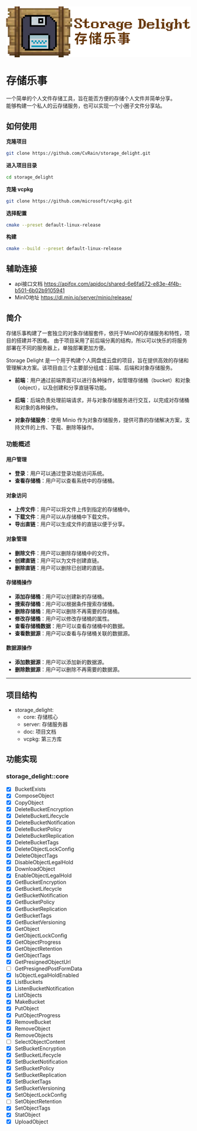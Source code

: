 ![storage_delight_placeholder](img/storage_delight_placeholder.png)

# 存储乐事
一个简单的个人文件存储工具，旨在能否方便的存储个人文件并简单分享。  
能够构建一个私人的云存储服务，也可以实现一个小圈子文件分享站。

## 如何使用
**克隆项目**
```bash
git clone https://github.com/CvRain/storage_delight.git
```
**进入项目目录**
```bash
cd storage_delight
```
**克隆 vcpkg**
```bash
git clone https://github.com/microsoft/vcpkg.git
```
**选择配置**
```bash
cmake --preset default-linux-release
```
**构建**
```bash
cmake --build --preset default-linux-release
```

## 辅助连接
- api接口文档 https://apifox.com/apidoc/shared-6e6fa672-e83e-4f4b-b501-6b02b9105941
- MinIO地址 https://dl.min.io/server/minio/release/

## 简介
存储乐事构建了一套独立的对象存储服套件，依托于MinIO的存储服务和特性，项目的搭建并不困难。
由于项目采用了前后端分离的结构，所以可以快乐的将服务部署在不同的服务器上，单独部署更加方便。 

Storage Delight 是一个用于构建个人网盘或云盘的项目，旨在提供高效的存储和管理解决方案。该项目由三个主要部分组成：前端、后端和对象存储服务。

- **前端**：用户通过前端界面可以进行各种操作，如管理存储桶（bucket）和对象（object），以及创建和分享直链等功能。

- **后端**：后端负责处理前端请求，并与对象存储服务进行交互，以完成对存储桶和对象的各种操作。

- **对象存储服务**：使用 Minio 作为对象存储服务，提供可靠的存储解决方案，支持文件的上传、下载、删除等操作。

### 功能概述

#### **用户管理**
- **登录**：用户可以通过登录功能访问系统。
- **查看存储桶**：用户可以查看系统中的存储桶。

#### **对象访问**
- **上传文件**：用户可以将文件上传到指定的存储桶中。
- **下载文件**：用户可以从存储桶中下载文件。
- **导出直链**：用户可以生成文件的直链以便于分享。

#### **对象管理**
- **删除文件**：用户可以删除存储桶中的文件。
- **创建直链**：用户可以为文件创建直链。
- **删除直链**：用户可以删除已创建的直链。

#### **存储桶操作**
- **添加存储桶**：用户可以创建新的存储桶。
- **搜索存储桶**：用户可以根据条件搜索存储桶。
- **删除存储桶**：用户可以删除不再需要的存储桶。
- **修改存储桶**：用户可以修改存储桶的属性。
- **查看存储桶数据**：用户可以查看存储桶中的数据。
- **查看数据源**：用户可以查看与存储桶关联的数据源。

#### **数据源操作**
- **添加数据源**：用户可以添加新的数据源。
- **删除数据源**：用户可以删除不再需要的数据源。

---

## 项目结构
- storage_delight:
  - core: 存储核心
  - server: 存储服务器
  - doc: 项目文档
  - vcpkg: 第三方库



## 功能实现
### storage_delight::core
  - [x] BucketExists
  - [x] ComposeObject
  - [x] CopyObject
  - [x] DeleteBucketEncryption
  - [x] DeleteBucketLifecycle
  - [x] DeleteBucketNotification
  - [x] DeleteBucketPolicy
  - [x] DeleteBucketReplication
  - [x] DeleteBucketTags
  - [x] DeleteObjectLockConfig
  - [x] DeleteObjectTags
  - [x] DisableObjectLegalHold
  - [x] DownloadObject
  - [x] EnableObjectLegalHold
  - [x] GetBucketEncryption
  - [x] GetBucketLifecycle
  - [x] GetBucketNotification
  - [x] GetBucketPolicy
  - [x] GetBucketReplication
  - [x] GetBucketTags
  - [x] GetBucketVersioning
  - [x] GetObject
  - [x] GetObjectLockConfig
  - [x] GetObjectProgress
  - [x] GetObjectRetention
  - [x] GetObjectTags
  - [x] GetPresignedObjectUrl
  - [ ] GetPresignedPostFormData
  - [x] IsObjectLegalHoldEnabled
  - [x] ListBuckets
  - [x] ListenBucketNotification
  - [x] ListObjects
  - [x] MakeBucket
  - [x] PutObject
  - [x] PutObjectProgress
  - [x] RemoveBucket
  - [x] RemoveObject
  - [x] RemoveObjects
  - [ ] SelectObjectContent
  - [x] SetBucketEncryption
  - [x] SetBucketLifecycle
  - [x] SetBucketNotification
  - [x] SetBucketPolicy
  - [x] SetBucketReplication
  - [x] SetBucketTags
  - [x] SetBucketVersioning
  - [x] SetObjectLockConfig
  - [ ] SetObjectRetention
  - [x] SetObjectTags
  - [x] StatObject
  - [x] UploadObject